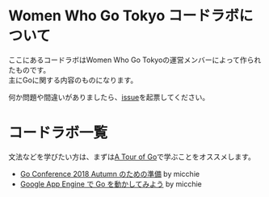 # Women Who Go Tokyo コードラボについて

ここにあるコードラボはWomen Who Go Tokyoの運営メンバーによって作られたものです。  
主にGoに関する内容のものになります。

何か問題や間違いがありましたら、[issue](https://github.com/WomenWhoGoTokyo/codelab/issues)を起票してください。

# コードラボ一覧

文法などを学びたい方は、まずは[A Tour of Go](https://go-tour-jp.appspot.com/)で学ぶことをオススメします。

- [Go Conference 2018 Autumn のための準備](./gocon-2018-autumn-setup?index=codelab) by micchie
- [Google App Engine で Go を動かしてみよう](./google-app-engine-go?index=codelab) by micchie
